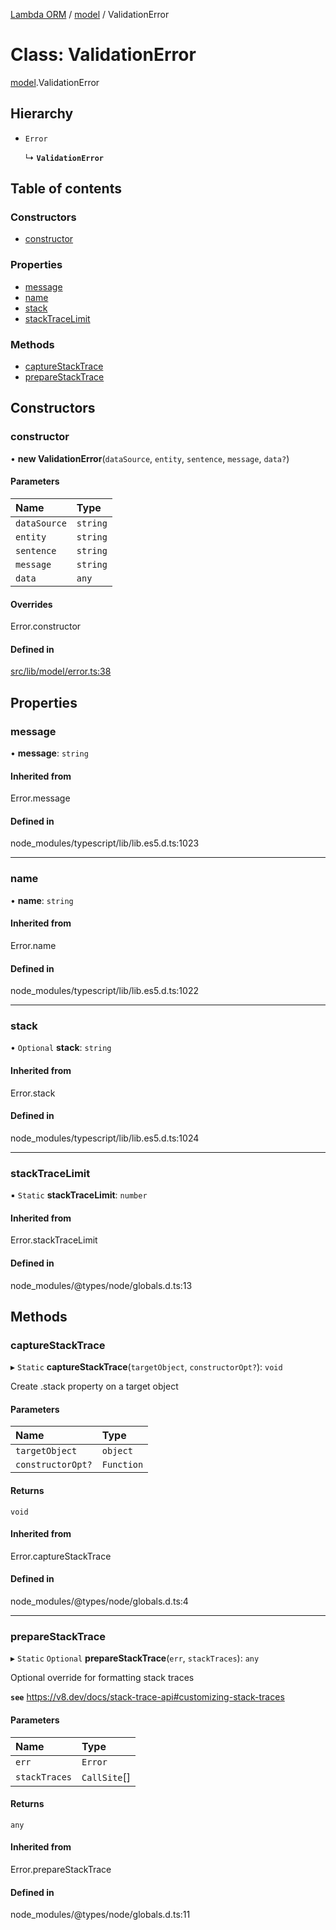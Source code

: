 [Lambda ORM](../README.md) / [model](../modules/model.md) / ValidationError

# Class: ValidationError

[model](../modules/model.md).ValidationError

## Hierarchy

- `Error`

  ↳ **`ValidationError`**

## Table of contents

### Constructors

- [constructor](model.ValidationError.md#constructor)

### Properties

- [message](model.ValidationError.md#message)
- [name](model.ValidationError.md#name)
- [stack](model.ValidationError.md#stack)
- [stackTraceLimit](model.ValidationError.md#stacktracelimit)

### Methods

- [captureStackTrace](model.ValidationError.md#capturestacktrace)
- [prepareStackTrace](model.ValidationError.md#preparestacktrace)

## Constructors

### constructor

• **new ValidationError**(`dataSource`, `entity`, `sentence`, `message`, `data?`)

#### Parameters

| Name | Type |
| :------ | :------ |
| `dataSource` | `string` |
| `entity` | `string` |
| `sentence` | `string` |
| `message` | `string` |
| `data` | `any` |

#### Overrides

Error.constructor

#### Defined in

[src/lib/model/error.ts:38](https://github.com/FlavioLionelRita/lambdaorm/blob/7350fa3/src/lib/model/error.ts#L38)

## Properties

### message

• **message**: `string`

#### Inherited from

Error.message

#### Defined in

node_modules/typescript/lib/lib.es5.d.ts:1023

___

### name

• **name**: `string`

#### Inherited from

Error.name

#### Defined in

node_modules/typescript/lib/lib.es5.d.ts:1022

___

### stack

• `Optional` **stack**: `string`

#### Inherited from

Error.stack

#### Defined in

node_modules/typescript/lib/lib.es5.d.ts:1024

___

### stackTraceLimit

▪ `Static` **stackTraceLimit**: `number`

#### Inherited from

Error.stackTraceLimit

#### Defined in

node_modules/@types/node/globals.d.ts:13

## Methods

### captureStackTrace

▸ `Static` **captureStackTrace**(`targetObject`, `constructorOpt?`): `void`

Create .stack property on a target object

#### Parameters

| Name | Type |
| :------ | :------ |
| `targetObject` | `object` |
| `constructorOpt?` | `Function` |

#### Returns

`void`

#### Inherited from

Error.captureStackTrace

#### Defined in

node_modules/@types/node/globals.d.ts:4

___

### prepareStackTrace

▸ `Static` `Optional` **prepareStackTrace**(`err`, `stackTraces`): `any`

Optional override for formatting stack traces

**`see`** https://v8.dev/docs/stack-trace-api#customizing-stack-traces

#### Parameters

| Name | Type |
| :------ | :------ |
| `err` | `Error` |
| `stackTraces` | `CallSite`[] |

#### Returns

`any`

#### Inherited from

Error.prepareStackTrace

#### Defined in

node_modules/@types/node/globals.d.ts:11
